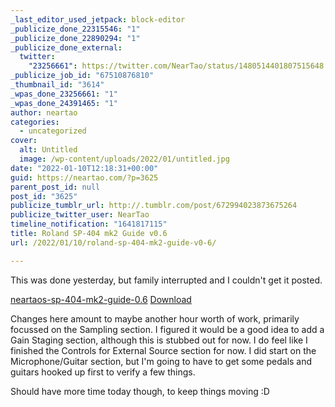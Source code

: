 ```yaml
---
_last_editor_used_jetpack: block-editor
_publicize_done_22315546: "1"
_publicize_done_22890294: "1"
_publicize_done_external:
  twitter:
    "23256661": https://twitter.com/NearTao/status/1480514401807515648
_publicize_job_id: "67510876810"
_thumbnail_id: "3614"
_wpas_done_23256661: "1"
_wpas_done_24391465: "1"
author: neartao
categories:
  - uncategorized
cover:
  alt: Untitled
  image: /wp-content/uploads/2022/01/untitled.jpg
date: "2022-01-10T12:18:31+00:00"
guid: https://neartao.com/?p=3625
parent_post_id: null
post_id: "3625"
publicize_tumblr_url: http://.tumblr.com/post/672994023873675264
publicize_twitter_user: NearTao
timeline_notification: "1641817115"
title: Roland SP-404 mk2 Guide v0.6
url: /2022/01/10/roland-sp-404-mk2-guide-v0-6/

---
```

This was done yesterday, but family interrupted and I couldn't get it posted.

[neartaos-sp-404-mk2-guide-0.6](/wp-content/uploads/2022/01/neartaos-sp-404-mk2-guide-0.6.pdf) [Download](/wp-content/uploads/2022/01/neartaos-sp-404-mk2-guide-0.6.pdf)

Changes here amount to maybe another hour worth of work, primarily focussed on the Sampling section. I figured it would be a good idea to add a Gain Staging section, although this is stubbed out for now. I do feel like I finished the Controls for External Source section for now. I did start on the Microphone/Guitar section, but I'm going to have to get some pedals and guitars hooked up first to verify a few things.

Should have more time today though, to keep things moving :D
